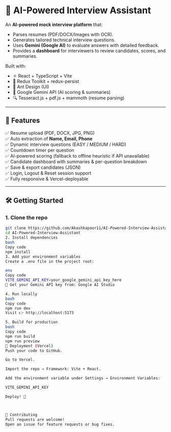 # 🤖 AI-Powered Interview Assistant

An **AI-powered mock interview platform** that:
- Parses resumes (PDF/DOCX/Images with OCR).
- Generates tailored technical interview questions.
- Uses **Gemini (Google AI)** to evaluate answers with detailed feedback.
- Provides a **dashboard** for interviewers to review candidates, scores, and summaries.

Built with:
- ⚛️ React + TypeScript + Vite
- 🧩 Redux Toolkit + redux-persist
- 🎨 Ant Design (UI)
- 🧠 Google Gemini API (AI scoring & summaries)
- 🔍 Tesseract.js + pdf.js + mammoth (resume parsing)

---

## 📸 Features

✅ Resume upload (PDF, DOCX, JPG, PNG)  
✅ Auto extraction of **Name, Email, Phone**  
✅ Dynamic interview questions (EASY / MEDIUM / HARD)  
✅ Countdown timer per question  
✅ AI-powered scoring (fallback to offline heuristic if API unavailable)  
✅ Candidate dashboard with summaries & per-question breakdown  
✅ Save & export candidates (JSON)  
✅ Login, Logout & Reset session support  
✅ Fully responsive & Vercel-deployable  

---

## 🛠️ Getting Started

### 1. Clone the repo
```bash
git clone https://github.com/Akashkapoor11/AI-Powered-Interview-Assistant.git
cd AI-Powered-Interview-Assistant
2. Install dependencies
bash
Copy code
npm install
3. Add your environment variables
Create a .env file in the project root:

env
Copy code
VITE_GEMINI_API_KEY=your_google_gemini_api_key_here
🔑 Get your Gemini API key from: Google AI Studio

4. Run locally
bash
Copy code
npm run dev
Visit 👉 http://localhost:5173

5. Build for production
bash
Copy code
npm run build
npm run preview
🚀 Deployment (Vercel)
Push your code to GitHub.

Go to Vercel.

Import the repo → Framework: Vite + React.

Add the environment variable under Settings → Environment Variables:

VITE_GEMINI_API_KEY

Deploy! 🎉



🤝 Contributing
Pull requests are welcome!
Open an issue for feature requests or bug fixes.

